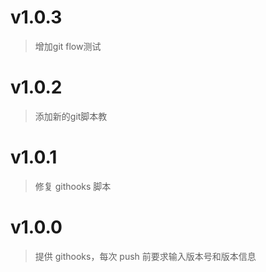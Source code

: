 # v1.0.3
> 增加git flow测试

# v1.0.2
> 添加新的git脚本教

# v1.0.1
> 修复 githooks 脚本

# v1.0.0
> 提供 githooks，每次 push 前要求输入版本号和版本信息
